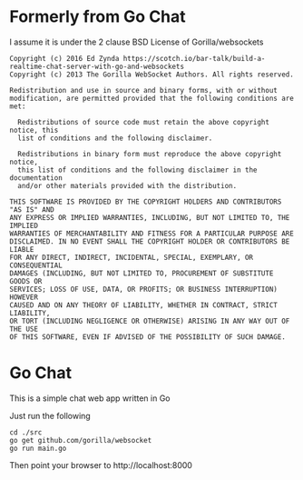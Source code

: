 # Formerly from Go Chat

I assume it is under the 2 clause BSD License of Gorilla/websockets

    Copyright (c) 2016 Ed Zynda https://scotch.io/bar-talk/build-a-realtime-chat-server-with-go-and-websockets
    Copyright (c) 2013 The Gorilla WebSocket Authors. All rights reserved.
    
    Redistribution and use in source and binary forms, with or without
    modification, are permitted provided that the following conditions are met:
    
      Redistributions of source code must retain the above copyright notice, this
      list of conditions and the following disclaimer.
    
      Redistributions in binary form must reproduce the above copyright notice,
      this list of conditions and the following disclaimer in the documentation
      and/or other materials provided with the distribution.
    
    THIS SOFTWARE IS PROVIDED BY THE COPYRIGHT HOLDERS AND CONTRIBUTORS "AS IS" AND
    ANY EXPRESS OR IMPLIED WARRANTIES, INCLUDING, BUT NOT LIMITED TO, THE IMPLIED
    WARRANTIES OF MERCHANTABILITY AND FITNESS FOR A PARTICULAR PURPOSE ARE
    DISCLAIMED. IN NO EVENT SHALL THE COPYRIGHT HOLDER OR CONTRIBUTORS BE LIABLE
    FOR ANY DIRECT, INDIRECT, INCIDENTAL, SPECIAL, EXEMPLARY, OR CONSEQUENTIAL
    DAMAGES (INCLUDING, BUT NOT LIMITED TO, PROCUREMENT OF SUBSTITUTE GOODS OR
    SERVICES; LOSS OF USE, DATA, OR PROFITS; OR BUSINESS INTERRUPTION) HOWEVER
    CAUSED AND ON ANY THEORY OF LIABILITY, WHETHER IN CONTRACT, STRICT LIABILITY,
    OR TORT (INCLUDING NEGLIGENCE OR OTHERWISE) ARISING IN ANY WAY OUT OF THE USE
    OF THIS SOFTWARE, EVEN IF ADVISED OF THE POSSIBILITY OF SUCH DAMAGE.

# Go Chat

This is a simple chat web app written in Go

Just run the following

```
cd ./src
go get github.com/gorilla/websocket
go run main.go
```

Then point your browser to http://localhost:8000
